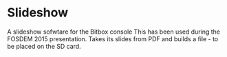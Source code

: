 Slideshow 
=========

A slideshow sofwtare for the Bitbox console
This has been used during the FOSDEM 2015 presentation.
Takes its slides from PDF and builds a file - to be placed on the SD card.
